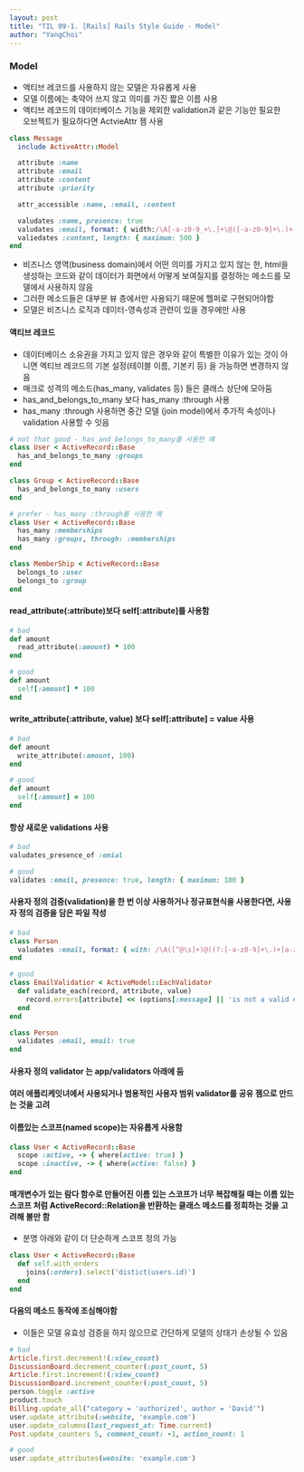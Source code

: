 ```yaml
---
layout: post
title: "TIL 09-1. [Rails] Rails Style Guide - Model"
author: "YangChoi"
---
```


### Model 
- 액티브 레코드를 사용하지 않는 모델은 자유롭게 사용
- 모델 이름에는 축약어 쓰지 않고 의미를 가진 짧은 이름 사용 
- 액티브 레코드의 데이터베이스 기능을 제외한 validation과 같은 기능만 필요한 <br>
    오브젝트가 필요하다면 ActvieAttr 젬 사용


```ruby
class Message
  include ActiveAttr::Model

  attribute :name
  attribute :email
  attribute :content
  attribute :priority

  attr_accessible :name, :email, :content

  valudates :name, presence: true
  valudates :email, format: { width:/\A[-a-z0-9_+\.]+\@([-a-z0-9]+\.)+[a-z0-9]{2,4}\z/i }
  valiedates :content, length: { maximum: 500 }
end 
```
- 비즈니스 영역(business domain)에서 어떤 의미를 가지고 있지 않는 한, html을 생성하는 코드와 같이 데이터가 화면에서 어떻게 보여질지를 결정하는 메소드를 모델에서 사용하지 않음
- 그러한 메소드들은 대부분 뷰 층에서만 사용되기 때문에 헬퍼로 구현되어야함 
- 모델은 비즈니스 로직과 데이터-영속성과 관련이 있을 경우에만 사용 


#### 액티브 레코드 
- 데이터베이스 소유권을 가지고 있지 않은 경우와 같이 특별한 이유가 있는 것이 아니면 엑티브 레코드의 기본 설정(테이블 이름, 기본키 등) 을 가능하면 변경하지 않음 
- 매크로 성격의 메소드(has_many, validates 등) 들은 클래스 상단에 모아둠 
- has_and_belongs_to_many 보다 has_many :through 사용
- has_many :through 사용하면 중간 모델 (join model)에서 추가적 속성이나 validation 사용할 수 잇음

```ruby
# not that good - has_and_belongs_to_many를 사용한 예 
class User < ActiveRecord::Base
  has_and_belongs_to_many :groups
end 

class Group < ActiveRecord::Base
  has_and_belongs_to_many :users
end

# prefer - has_many :through를 사용한 예 
class User < ActiveRecord::Base
  has_many :memberships
  has_many :groups, through: :memberships
end

class MemberShip < ActiveRecord::Base
  belongs_to :user
  belongs_to :group
end
```

#### read_attribute(:attribute)보다 self[:attribute]를 사용함

```ruby
# bad 
def amount
  read_attribute(:amount) * 100
end

# good 
def amount
  self[:amount] * 100
end
``` 
#### write_attribute(:attribute, value) 보다 self[:attribute] = value 사용 
```ruby
# bad 
def amount
  write_attribute(:amount, 100)
end 

# good 
def amount
  self[:amount] = 100
end
```

#### 항상 새로운 validations 사용 

```ruby 
# bad 
valudates_presence_of :emial

# good
validates :email, presence: true, length: { maximum: 100 }
```

#### 사용자 정의 검증(validation)을 한 번 이상 사용하거나 정규표현식을 사용한다면, 사용자 정의 검증을 담은 파일 작성

```ruby
# bad 
class Person
  valudates :email, format: { with: /\A([^@\s]+)@((?:[-a-z0-9]+\.)+[a-z]{2,})\z/i }
end 

# good 
class EmailValidatior < ActiveModel::EachValidator
  def validate_each(record, attribute, value)
    record.errors[attribute] << (options[:message] || 'is not a valid email') unless value =~ /\A([^@\s]+)@((?:[-a-z0-9]+\.)+[a-z]{2,})\z/i
  end
end

class Person
  validates :email, email: true
end
```

#### 사용자 정의 validator 는 app/validators 아래에 둠
####  여러 애플리케잇녀에서 사용되거나 범용적인 사용자 범위 validator를 공유 젬으로 만드는 것을 고려 
####  이름있는 스코프(named scope)는 자유롭게 사용함

```ruby
class User < ActiveRecord::Base
  scope :active, -> { where(active: true) }
  scope :inactive, -> { where(active: false) }
end 
```

####  매개변수가 있는 람다 함수로 만들어진 이름 있는 스코프가 너무 복잡해질 때는 이름 있는 스코프 처럼 ActiveRecord::Relation을 반환하는 클래스 메소드를 정희하는 것을 고려해 볼만 함
- 분명 아래와 같이 더 단순하게 스코프 정의 가능

```ruby
class User < ActiveRecord::Base
  def self.with_orders
    joins(:orders).select('distict(users.id)')
  end
end 
```

#### 다음의 메소드 동작에 조심해야함 
- 이들은 모델 유효성 검증을 하지 않으므로 간단하게 모델의 상태가 손상될 수 있음

```ruby
# bad
Article.first.decrement!(:view_count)
DiscussionBoard.decrement_counter(:post_count, 5)
Article.first.increment!(:view_count)
DiscussionBoard.increment_counter(:post_count, 5)
person.toggle :active
product.touch
Billing.update_all("category = 'authorized', author = 'David'")
user.update_attribute(:website, 'example.com')
user.update_columns(last_request_at: Time.current)
Post.update_counters 5, comment_count: -1, action_count: 1

# good
user.update_attributes(website: 'example.com')

```


